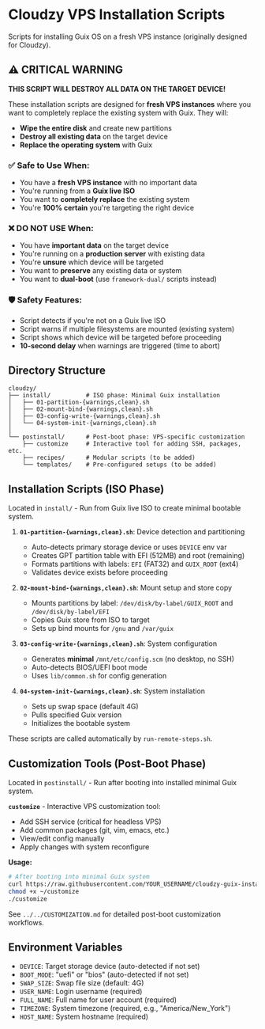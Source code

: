 # Cloudzy VPS Installation Scripts

Scripts for installing Guix OS on a fresh VPS instance (originally designed for Cloudzy).

## ⚠️ CRITICAL WARNING

**THIS SCRIPT WILL DESTROY ALL DATA ON THE TARGET DEVICE!**

These installation scripts are designed for **fresh VPS instances** where you want to completely replace the existing system with Guix. They will:

- **Wipe the entire disk** and create new partitions
- **Destroy all existing data** on the target device
- **Replace the operating system** with Guix

### ✅ Safe to Use When:

- You have a **fresh VPS instance** with no important data
- You're running from a **Guix live ISO**
- You want to **completely replace** the existing system
- You're **100% certain** you're targeting the right device

### ❌ DO NOT USE When:

- You have **important data** on the target device
- You're running on a **production server** with existing data
- You're **unsure** which device will be targeted
- You want to **preserve** any existing data or system
- You want to **dual-boot** (use `framework-dual/` scripts instead)

### 🛡️ Safety Features:

- Script detects if you're not on a Guix live ISO
- Script warns if multiple filesystems are mounted (existing system)
- Script shows which device will be targeted before proceeding
- **10-second delay** when warnings are triggered (time to abort)

## Directory Structure

```text
cloudzy/
├── install/          # ISO phase: Minimal Guix installation
│   ├── 01-partition-{warnings,clean}.sh
│   ├── 02-mount-bind-{warnings,clean}.sh
│   ├── 03-config-write-{warnings,clean}.sh
│   └── 04-system-init-{warnings,clean}.sh
│
└── postinstall/      # Post-boot phase: VPS-specific customization
    ├── customize     # Interactive tool for adding SSH, packages, etc.
    ├── recipes/      # Modular scripts (to be added)
    └── templates/    # Pre-configured setups (to be added)
```

## Installation Scripts (ISO Phase)

Located in `install/` - Run from Guix live ISO to create minimal bootable system.

1. **`01-partition-{warnings,clean}.sh`**: Device detection and partitioning
   - Auto-detects primary storage device or uses `DEVICE` env var
   - Creates GPT partition table with EFI (512MB) and root (remaining)
   - Formats partitions with labels: `EFI` (FAT32) and `GUIX_ROOT` (ext4)
   - Validates device exists before proceeding

2. **`02-mount-bind-{warnings,clean}.sh`**: Mount setup and store copy
   - Mounts partitions by label: `/dev/disk/by-label/GUIX_ROOT` and `/dev/disk/by-label/EFI`
   - Copies Guix store from ISO to target
   - Sets up bind mounts for `/gnu` and `/var/guix`

3. **`03-config-write-{warnings,clean}.sh`**: System configuration
   - Generates **minimal** `/mnt/etc/config.scm` (no desktop, no SSH)
   - Auto-detects BIOS/UEFI boot mode
   - Uses `lib/common.sh` for config generation

4. **`04-system-init-{warnings,clean}.sh`**: System installation
   - Sets up swap space (default 4G)
   - Pulls specified Guix version
   - Initializes the bootable system

These scripts are called automatically by `run-remote-steps.sh`.

## Customization Tools (Post-Boot Phase)

Located in `postinstall/` - Run after booting into installed minimal Guix system.

**`customize`** - Interactive VPS customization tool:

- Add SSH service (critical for headless VPS)
- Add common packages (git, vim, emacs, etc.)
- View/edit config manually
- Apply changes with system reconfigure

**Usage:**
```bash
# After booting into minimal Guix system
curl https://raw.githubusercontent.com/YOUR_USERNAME/cloudzy-guix-install/main/cloudzy/postinstall/customize -o ~/customize
chmod +x ~/customize
./customize
```

See `../../CUSTOMIZATION.md` for detailed post-boot customization workflows.

## Environment Variables

- `DEVICE`: Target storage device (auto-detected if not set)
- `BOOT_MODE`: "uefi" or "bios" (auto-detected if not set)
- `SWAP_SIZE`: Swap file size (default: 4G)
- `USER_NAME`: Login username (required)
- `FULL_NAME`: Full name for user account (required)
- `TIMEZONE`: System timezone (required, e.g., "America/New_York")
- `HOST_NAME`: System hostname (required)
